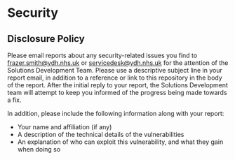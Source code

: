 # Security

## Disclosure Policy

Please email reports about any security-related issues you find to frazer.smith@ydh.nhs.uk or servicedesk@ydh.nhs.uk for the attention of the Solutions Development Team.
Please use a descriptive subject line in your report email, in addition to a reference or link to this repository in the body of the report.
After the initial reply to your report, the Solutions Development team will attempt to keep you informed of the progress being made towards a fix.

In addition, please include the following information along with your report:

-   Your name and affiliation (if any)
-   A description of the technical details of the vulnerabilities
-   An explanation of who can exploit this vulnerability, and what they gain when doing so
